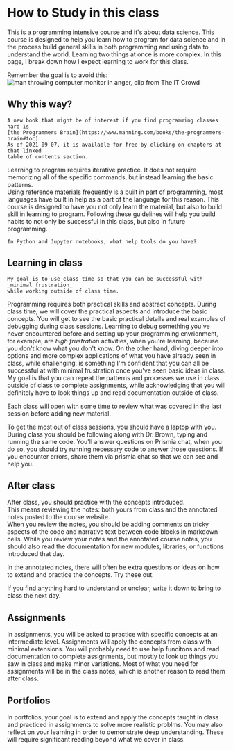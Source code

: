 # How to Study in this class

This is a programming intensive course and it's about data science.  This course is designed to help you learn how to program for data science and in the process build general skills in both programming and using data to understand the world.
Learning two things at once is more complex.
In this page, I break down how I expect learning to work for this class.

Remember the goal is to avoid this:
![man throwing computer monitor in anger, clip from The IT Crowd](https://i.gifer.com/5SNC.gif)


## Why this way?

```{margin}
A new book that might be of interest if you find programming classes hard is
[the Programmers Brain](https://www.manning.com/books/the-programmers-brain#toc)
As of 2021-09-07, it is available for free by clicking on chapters at that linked
table of contents section.
```

Learning to program requires iterative practice.
It does not require memorizing all of the specific commands, but instead learning the basic patterns.  
Using reference materials frequently is a built in part of programming, most languages have built in help as a part of the language for this reason.
This course is designed to have you not only learn the material, but also to build skill in learning to program.  Following these guidelines will help you build habits to not only be successful in this class, but also in future programming.  

```{admonition} Where are your help tools?
In Python and Jupyter notebooks, what help tools do you have?
```

## Learning in class

```{important}
My goal is to use class time so that you can be successful with _minimal frustration_
while working outside of class time.
```

Programming requires both practical skills and abstract concepts. During class time, we will cover the practical aspects and introduce the basic concepts. You will get to see the basic practical details and real examples of debugging during class sessions. Learning to debug something you've never encountered before and setting up your programming envrionment, for example, are _high frustration_ activities, when you're learning, because you don't know what you don't know.  On the other hand, diving deeper into options and more complex applications of what you have already seen in class, while challenging, is something I'm confident that you can all be successful at with minimal frustration once you've seen basic ideas in class. My goal is that you can repeat the patterns and processes we use in class outside of class to complete assignments, while acknowledging that you will definitely have to look things up and read documentation outside of class.  

Each class will open with some time to review what was covered in the last session before adding new material.

To get the most out of class sessions, you should have a laptop with you.  During class you should be following along with Dr. Brown, typing and running the same code. You'll answer questions on Prismia chat, when you do so, you should try running necessary code to answer those questions.  If you encounter errors, share them via prismia chat so that we can see and help you.   


## After class

After class, you should practice with the concepts introduced.  
This means reviewing the notes: both yours from class and the annotated notes posted to the course website.  
When you review the notes, you should be adding comments on tricky aspects of the code and narrative text between code blocks in markdown cells.
While you review your notes and the annotated course notes, you should also read the documentation for new modules, libraries, or functions introduced that day.  

In the annotated notes, there will often be extra questions or ideas on how to extend and practice the concepts.  Try these out.

If you find anything hard to understand or unclear, write it down to bring to class the next day.  


## Assignments


In assignments, you will be asked to practice with specific concepts at an intermediate level.
Assignments will apply the concepts from class with minimal extensions.  You will probably need
to use help funcitons and read documentation to complete assignments, but mostly to look up
things you saw in class and make minor variations. Most of what you need for
assignments will be in the class notes, which is another reason to read them after class.

## Portfolios

In portfolios, your goal is to extend and apply the concepts taught in class and
practiced in assignments to solve more realistic problms.  You may also reflect
on your learning in order to demonstrate deep understanding.  These will require
significant reading beyond what we cover in class.

<!-- ## Building skill in computational thinking


## Putting them together -->
